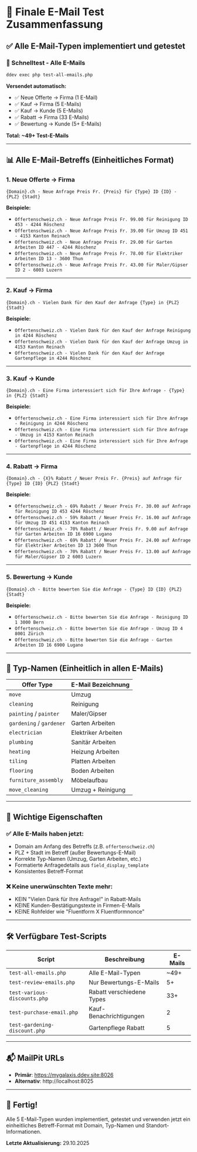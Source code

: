 # 📧 Finale E-Mail Test Zusammenfassung

## ✅ Alle E-Mail-Typen implementiert und getestet

### 🚀 Schnelltest - Alle E-Mails

```bash
ddev exec php test-all-emails.php
```

**Versendet automatisch:**
- ✅ Neue Offerte → Firma (1 E-Mail)
- ✅ Kauf → Firma (5 E-Mails)
- ✅ Kauf → Kunde (5 E-Mails)
- ✅ Rabatt → Firma (33 E-Mails)
- ✅ Bewertung → Kunde (5+ E-Mails)

**Total: ~49+ Test-E-Mails**

---

## 📊 Alle E-Mail-Betreffs (Einheitliches Format)

### 1. Neue Offerte → Firma
```
{Domain}.ch - Neue Anfrage Preis Fr. {Preis} für {Type} ID {ID} - {PLZ} {Stadt}
```
**Beispiele:**
- `Offertenschweiz.ch - Neue Anfrage Preis Fr. 99.00 für Reinigung ID 453 - 4244 Röschenz`
- `Offertenschweiz.ch - Neue Anfrage Preis Fr. 39.00 für Umzug ID 451 - 4153 Kanton Reinach`
- `Offertenschweiz.ch - Neue Anfrage Preis Fr. 29.00 für Garten Arbeiten ID 447 - 4244 Röschenz`
- `Offertenschweiz.ch - Neue Anfrage Preis Fr. 78.00 für Elektriker Arbeiten ID 13 - 3600 Thun`
- `Offertenschweiz.ch - Neue Anfrage Preis Fr. 43.00 für Maler/Gipser ID 2 - 6003 Luzern`

---

### 2. Kauf → Firma
```
{Domain}.ch - Vielen Dank für den Kauf der Anfrage {Type} in {PLZ} {Stadt}
```
**Beispiele:**
- `Offertenschweiz.ch - Vielen Dank für den Kauf der Anfrage Reinigung in 4244 Röschenz`
- `Offertenschweiz.ch - Vielen Dank für den Kauf der Anfrage Umzug in 4153 Kanton Reinach`
- `Offertenschweiz.ch - Vielen Dank für den Kauf der Anfrage Gartenpflege in 4244 Röschenz`

---

### 3. Kauf → Kunde
```
{Domain}.ch - Eine Firma interessiert sich für Ihre Anfrage - {Type} in {PLZ} {Stadt}
```
**Beispiele:**
- `Offertenschweiz.ch - Eine Firma interessiert sich für Ihre Anfrage - Reinigung in 4244 Röschenz`
- `Offertenschweiz.ch - Eine Firma interessiert sich für Ihre Anfrage - Umzug in 4153 Kanton Reinach`
- `Offertenschweiz.ch - Eine Firma interessiert sich für Ihre Anfrage - Gartenpflege in 4244 Röschenz`

---

### 4. Rabatt → Firma
```
{Domain}.ch - {X}% Rabatt / Neuer Preis Fr. {Preis} auf Anfrage für {Type} ID {ID} {PLZ} {Stadt}
```
**Beispiele:**
- `Offertenschweiz.ch - 69% Rabatt / Neuer Preis Fr. 30.00 auf Anfrage für Reinigung ID 453 4244 Röschenz`
- `Offertenschweiz.ch - 59% Rabatt / Neuer Preis Fr. 16.00 auf Anfrage für Umzug ID 451 4153 Kanton Reinach`
- `Offertenschweiz.ch - 70% Rabatt / Neuer Preis Fr. 9.00 auf Anfrage für Garten Arbeiten ID 16 6900 Lugano`
- `Offertenschweiz.ch - 69% Rabatt / Neuer Preis Fr. 24.00 auf Anfrage für Elektriker Arbeiten ID 13 3600 Thun`
- `Offertenschweiz.ch - 70% Rabatt / Neuer Preis Fr. 13.00 auf Anfrage für Maler/Gipser ID 2 6003 Luzern`

---

### 5. Bewertung → Kunde
```
{Domain}.ch - Bitte bewerten Sie die Anfrage - {Type} ID {ID} {PLZ} {Stadt}
```
**Beispiele:**
- `Offertenschweiz.ch - Bitte bewerten Sie die Anfrage - Reinigung ID 1 3000 Bern`
- `Offertenschweiz.ch - Bitte bewerten Sie die Anfrage - Umzug ID 4 8001 Zürich`
- `Offertenschweiz.ch - Bitte bewerten Sie die Anfrage - Garten Arbeiten ID 16 6900 Lugano`

---

## 🎯 Typ-Namen (Einheitlich in allen E-Mails)

| Offer Type | E-Mail Bezeichnung |
|------------|-------------------|
| `move` | Umzug |
| `cleaning` | Reinigung |
| `painting` / `painter` | Maler/Gipser |
| `gardening` / `gardener` | Garten Arbeiten |
| `electrician` | Elektriker Arbeiten |
| `plumbing` | Sanitär Arbeiten |
| `heating` | Heizung Arbeiten |
| `tiling` | Platten Arbeiten |
| `flooring` | Boden Arbeiten |
| `furniture_assembly` | Möbelaufbau |
| `move_cleaning` | Umzug + Reinigung |

---

## 📝 Wichtige Eigenschaften

### ✅ Alle E-Mails haben jetzt:
- Domain am Anfang des Betreffs (z.B. `offertenschweiz.ch`)
- PLZ + Stadt im Betreff (außer Bewertungs-E-Mail)
- Korrekte Typ-Namen (Umzug, Garten Arbeiten, etc.)
- Formatierte Anfragedetails aus `field_display_template`
- Konsistentes Betreff-Format

### ❌ Keine unerwünschten Texte mehr:
- KEIN "Vielen Dank für Ihre Anfrage!" in Rabatt-Mails
- KEINE Kunden-Bestätigungstexte in Firmen-E-Mails
- KEINE Rohfelder wie "Fluentform X Fluentformnonce"

---

## 🛠️ Verfügbare Test-Scripts

| Script | Beschreibung | E-Mails |
|--------|--------------|---------|
| `test-all-emails.php` | Alle E-Mail-Typen | ~49+ |
| `test-review-emails.php` | Nur Bewertungs-E-Mails | 5+ |
| `test-various-discounts.php` | Rabatt verschiedene Types | 33+ |
| `test-purchase-email.php` | Kauf-Benachrichtigungen | 2 |
| `test-gardening-discount.php` | Gartenpflege Rabatt | 5 |

---

## 📬 MailPit URLs

- **Primär**: https://mygalaxis.ddev.site:8026
- **Alternativ**: http://localhost:8025

---

## 🎉 Fertig!

Alle 5 E-Mail-Typen wurden implementiert, getestet und verwenden jetzt ein einheitliches Betreff-Format mit Domain, Typ-Namen und Standort-Informationen.

**Letzte Aktualisierung:** 29.10.2025
